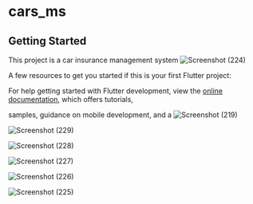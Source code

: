# cars_ms


## Getting Started

This project is a car insurance management system ![Screenshot (224)](https://github.com/user-attachments/assets/dd5bae26-4cd5-4b11-a4ee-cf234a2f4620)

A few resources to get you started if this is your first Flutter project:


For help getting started with Flutter development, view the
[online documentation](https://docs.flutter.dev/), which offers tutorials,

samples, guidance on mobile development, and a ![Screenshot (219)](https://github.com/user-attachments/assets/49909313-d316-47f7-891f-282f02442220)

![Screenshot (229)](https://github.com/user-attachments/assets/61fe1185-7441-4801-941f-c0ca555e8d48)

![Screenshot (228)](https://github.com/user-attachments/assets/50a88c91-debc-4389-9858-82e7d97e8124)

![Screenshot (227)](https://github.com/user-attachments/assets/b8284bdc-0d95-4fd0-9bd9-0428e6f5e201)

![Screenshot (226)](https://github.com/user-attachments/assets/97154876-5239-4a54-be73-4cb92b60bb6c)

![Screenshot (225)](https://github.com/user-attachments/assets/51d576c8-29f3-4cd2-a128-8fa940faa528)
